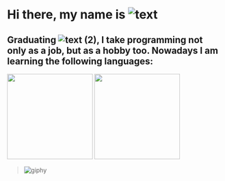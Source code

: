 
# Hi there, my name is ![text](https://github.com/giovanniuchoa/giovanniuchoa/assets/106846226/444c034d-472f-4822-a7be-1eff09ade79a) 

## Graduating ![text (2)](https://github.com/giovanniuchoa/giovanniuchoa/assets/106846226/d582caa3-5398-4e63-8ad9-e1d7f10c72f0), I take programming not only as a job, but as a hobby too. Nowadays I am learning the following languages:

<picture >
<source height=200px
  srcset="https://github-readme-stats.vercel.app/api?username=giovanniuchoa&show_icons=true&theme=dark&rank_icon=github&count_private"
  media="(prefers-color-scheme: dark)"
/>
<img height=200px src="https://github-readme-stats.vercel.app/api?username=jvg21&show_icons=true&rank_icon=github&count_private" />
</picture>

<picture>
<source height=200px
  srcset="https://github-readme-stats.vercel.app/api/top-langs/?username=giovanniuchoa&layout=donut&theme=dark"
  media="(prefers-color-scheme: dark)"
/>
<source height=200px
  srcset="https://github-readme-stats.vercel.app/api/top-langs/?username=giovanniuchoa&layout=donut"
  media="(prefers-color-scheme: light), (prefers-color-scheme: no-preference)"
/>
<img height=200px src="https://github-readme-stats.vercel.app/api/top-langs/?username=jvg21&layout=donut" />
</picture> <br/>

> ![giphy](https://github.com/giovanniuchoa/giovanniuchoa/assets/106846226/5f187aea-f8ed-4825-9e0b-42cb55d63991)



